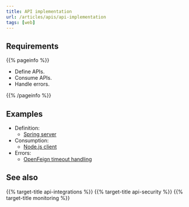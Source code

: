 ```yaml
---
title: API implementation
url: /articles/apis/api-implementation
tags: [web]
---
```


## Requirements

{{% pageinfo %}}

* Define APIs.
* Consume APIs.
* Handle errors.

{{% /pageinfo %}}

## Examples

* Definition:
  * [Spring server](https://spring.io/guides/tutorials/rest/)
* Consumption:
  * [Node.js client](https://nodejs.org/api/http.html#class-httpclientrequest)
* Errors:
  * [OpenFeign timeout handling](https://docs.spring.io/spring-cloud-openfeign/docs/current/reference/html/#timeout-handling)

## See also

{{% target-title api-integrations %}}
{{% target-title api-security %}}
{{% target-title monitoring %}}
